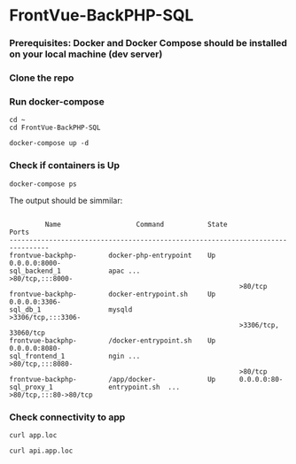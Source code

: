 # FrontVue-BackPHP-SQL
### Prerequisites: Docker and Docker Compose should be installed on your local machine (dev server)
### Clone the repo
### Run docker-compose
```
cd ~
cd FrontVue-BackPHP-SQL
```
```
docker-compose up -d
```
### Check if containers is Up
```
docker-compose ps
```
The output should be simmilar:
```

         Name                   Command           State           Ports
--------------------------------------------------------------------------------
frontvue-backphp-        docker-php-entrypoint    Up      0.0.0.0:8000-
sql_backend_1            apac ...                         >80/tcp,:::8000-
                                                          >80/tcp
frontvue-backphp-        docker-entrypoint.sh     Up      0.0.0.0:3306-
sql_db_1                 mysqld                           >3306/tcp,:::3306-
                                                          >3306/tcp, 33060/tcp
frontvue-backphp-        /docker-entrypoint.sh    Up      0.0.0.0:8080-
sql_frontend_1           ngin ...                         >80/tcp,:::8080-
                                                          >80/tcp
frontvue-backphp-        /app/docker-             Up      0.0.0.0:80-
sql_proxy_1              entrypoint.sh  ...               >80/tcp,:::80->80/tcp
```
### Check connectivity to app
```
curl app.loc
```
```
curl api.app.loc
```
